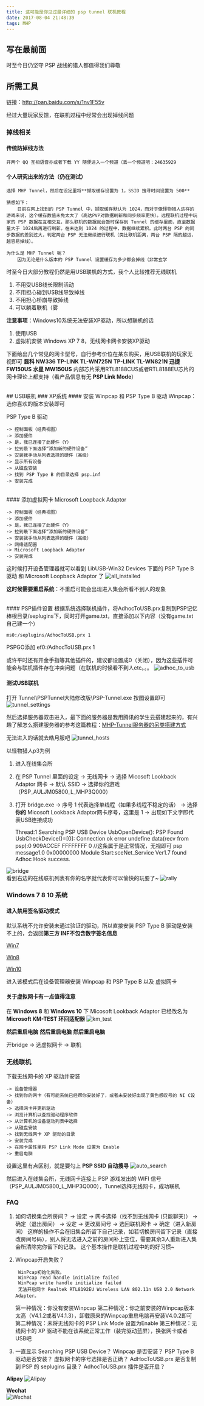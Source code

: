 ```yaml
---
title: 这可能是你见过最详细的 psp tunnel 联机教程
date: 2017-08-04 21:48:39
tags: MHP
---
```


## 写在最前面
时至今日仍坚守 PSP 战线的猎人都值得我们尊敬

<!--more-->

## 所需工具
链接：http://pan.baidu.com/s/1nv1F55v

经过大量玩家反馈，在联机过程中经常会出现掉线问题

### 掉线相关
#### 传统防掉线方法

    开两个 QQ 互相语音亦或者下载 YY 随便进入一个频道（丢一个频道吧：24635929

#### 个人研究出来的方法（**仍在测试**）
    选择 MHP Tunnel，然后在设定里将**撷取缓存设置为 1，SSID 搜寻时间设置为 500** 
    
    猜想如下：
        目前在网上找到的 PSP Tunnel 中，撷取缓存默认为 1024，而对于像怪物猎人这样的游戏来说，这个缓存数值未免太大了（高达PVP对数据刷新和同步频率更快）。远程联机过程中玩家的 PSP 数据在互相交互，那么联机的数据就会暂时保存到 Tunnel 的缓存里面，直至数据量大于 1024后再进行刷新。在未达到 1024 的过程中，数据继续累积。此时两台 PSP 的同步数据的差别过大，判定两台 PSP 无法继续进行联机（类比联机距离，两台 PSP 隔的越远，越容易掉线）。
    
    为什么是 MHP Tunnel 呢？
        因为无论是什么版本的 PSP Tunnel 设置缓存为多少都会掉线（非常玄学

时至今日大部分教程仍然是用USB联机的方式，我个人比较推荐无线联机

1. 不用受USB线长限制活动
2. 不用担心碰到USB线导致掉线
3. 不用担心桥崩导致掉线
4. 可以躺着联机（雾

**注意事项**：Windows10系统无法安装XP驱动，所以想联机的话
1. 使用USB
2. 虚拟机安装 Windows XP 7 8，无线网卡网卡安装XP驱动

下面给出几个常见的网卡型号，自行参考价位在某东购买，用USB联机的玩家无视即可
**磊科 NW336**
**TP-LINK TL-WN725N**
**TP-LINK TL-WN821N**
**迅捷 FW150US**
**水星 MW150US**
内部芯片采用RTL8188CUS或者RTL8188EU芯片的网卡理论上都支持（看产品信息有无 **PSP Link Mode**）

<br>
## USB联机
### XP系统
#### 安装 Winpcap 和 PSP Type B 驱动
Winpcap：选你喜欢的版本安装即可

PSP Type B 驱动

    -> 控制面板（经典视图）
    -> 添加硬件
    -> 是，我已连接了此硬件（Y）
    -> 拉到最下面选择“添加新的硬件设备”
    -> 安装我手动从列表选择的硬件（高级）
    -> 显示所有设备
    -> 从磁盘安装
    -> 找到 PSP Type B 的目录选择 psp.inf
    -> 安装完成

<br>
#### 添加虚拟网卡 Microsoft Loopback Adaptor

    -> 控制面板（经典视图）
    -> 添加硬件
    -> 是，我已连接了此硬件（Y）
    -> 拉到最下面选择“添加新的硬件设备”
    -> 安装我手动从列表选择的硬件（高级）
    -> 网络适配器
    -> Microsoft Loopback Adaptor
    -> 安装完成

这时候打开设备管理器就可以看到 LibUSB-Win32 Devices 下面的 PSP Type B 驱动 和 Microsoft Loopback Adaptor 了
![all_installed][all_installed]

**这时候需要重启系统**：不重启可能会出现进入集会所看不到人的现象

<br>
#### PSP插件设置
根据系统选择联机插件，将AdhocToUSB.prx复制到PSP记忆棒根目录/seplugins下，同时打开game.txt，直接添加以下内容（没有game.txt自己建一个）

    ms0:/seplugins/AdhocToUSB.prx 1

PSPGO添加     ef0:/AdhocToUSB.prx 1

或许平时还有开金手指等其他插件的，建议都设置成0（关闭），因为这些插件可能会与联机插件存在冲突问题（在联机的时候看不到人etc。。。
![adhoc_to_usb][adhoc_to_usb]
<br>

#### 测试USB联机
打开 Tunnel\PSPTunnel大陆修改版\PSP-Tunnel.exe
按图设置即可
![tunnel_settings][tunnel_settings]
<br>

然后选择服务器双击进入，最下面的服务器是我用腾讯的学生云搭建起来的，有兴趣了解怎么搭建服务器的参考这篇教程：[MHP-Tunnel服务器的另类搭建方式]

无法进入的话就去皓月服吧
![tunnel_hosts][tunnel_hosts]
<br>

以怪物猎人p3为例
1. 进入在线集会所
2. 在 PSP Tunnel 里面的设定 -> 无线网卡 -> 选择 Micosoft Lookback Adaptor 网卡 -> 默认 SSID -> 选择你的游戏（PSP_AULJM05800_L_MHP3Q000）
4. 打开 bridge.exe -> 序号 1 代表选择单线程（如果多线程不稳定的话） -> 选择 **你的** Micosoft Lookback Adaptor网卡序号，这里是 1 -> 出现如下文字即代表USB连接成功

    Thread:1
    Searching PSP USB Device
    UsbOpenDevice(): PSP Found
    UsbCheckDevice()=[0]: Connection ok
    error undefine data(recv from psp):0 909ACCEF FFFFFFFF 0 //这条属于是正常情况，无视即可
    psp message1.0 0x00000000
    Module Start:sceNet_Service Ver1.7 found
    Adhoc Hook success.

![bridge][bridge]
<br>
看到右边的在线联机列表有你的名字就代表你可以愉快的玩耍了~
![rally][rally]

### Windows 7 8 10 系统
#### 进入禁用签名驱动模式
默认系统不允许安装未通过验证的驱动，所以直接安装 PSP Type B 驱动是安装不上的，会返回**第三方 INF不包含数字签名信息**

[Win7]

[Win8]

[Win10]

进入该模式后在设备管理器安装 Winpcap 和 PSP Type B 以及 虚拟网卡
#### 关于虚拟网卡有一点值得注意
在 **Windows 8** 和 **Windows 10** 下 Micosoft Lookback Adaptor 已经改名为 **Microsoft KM-TEST 环回适配器**
![km_test][km_test]

**然后重启电脑**
**然后重启电脑**
**然后重启电脑**

开bridge -> 选虚拟网卡 -> 联机

### 无线联机
下载无线网卡的 XP 驱动并安装

    -> 设备管理器 
    -> 找到你的网卡（有可能系统已经帮你安装好了，或者未安装好出现了黄色感叹号的 NI C设备） 
    -> 选择网卡并更新驱动 
    -> 浏览计算机以查找驱动程序软件 
    -> 从计算机的设备驱动列表中选择 
    -> 从磁盘安装 
    -> 找到无线网卡 XP 驱动的目录 
    -> 安装完成
    -> 在网卡属性里将 PSP Link Mode 设置为 Enable
    -> 重启电脑

设置这里有点区别，就是要勾上 **PSP SSID 自动搜寻**
![auto_search][auto_search]

然后进入在线集会所，无线网卡连接上 PSP 游戏发出的 WIFI 信号（PSP_AULJM05800_L_MHP3Q000），Tunnel选择无线网卡，成功联机

### FAQ
1. 如何切换集会所房间？
    -> 设定
    -> 网卡选择（找不到无线网卡 (只能聊天)）
    -> 确定（退出房间）
    -> 设定
    -> 更改房间号
    -> 选回联机网卡
    -> 确定（进入新房间）
    这样的操作不会在旧集会所留下自己记录，如若切换房间留下记录（直接改房间号码），别人将无法进入之前的房间补上空位，需要其余3人重新进入集会所清除完你留下的记录。
这个基本操作是联机过程中的的好习惯~

2. Winpcap开启失败？

        WinPcap初始化失败。
        WinPcap read handle initialize failed
        WinPcap write handle initialize failed
        无法开启网卡 Realtek RTL8192EU Wireless LAN 802.11n USB 2.0 Network Adapter。

    第一种情况：你没有安装Winpcap
    第二种情况：你之前安装的Winpcap版本太高（V4.1.2或者V4.1.3），卸载原来的Winpcap重启电脑再安装V4.0.2即可
    第二种情况：未将无线网卡的 PSP Link Mode 设置为Enable
    第三种情况：无线网卡的 XP 驱动不能在该系统正常工作（装完驱动蓝屏），换张网卡或者USB吧

3. 一直显示 Searching PSP USB Device？
    Winpcap 是否安装？
    PSP Type B 驱动是否安装？
    虚拟网卡的序号选择是否正确？
    AdHocToUSB.prx 是否复制到 PSP 的 seplugins 目录？
    AdhocToUSB.prx 插件是否开启？
    


**Alipay** 
![Alipay][Alipay]

**Wechat**  
![Wechat][Wechat]

[Alipay]: https://of4jd0bcc.qnssl.com/Blog/%E6%89%93%E8%B5%8F/alipay/shakalaka_ailipay.gif?imageView2/1/w/200/h/200
[Wechat]: https://of4jd0bcc.qnssl.com/Blog/%E6%89%93%E8%B5%8F/wechat/patapon_wechat.gif?imageView2/1/w/200/h/200


[MHP-Tunnel服务器的另类搭建方式]:https://evilmass.cc/2017/01/22/MHP-Tunnel%E6%9C%8D%E5%8A%A1%E5%99%A8%E7%9A%84%E5%8F%A6%E7%B1%BB%E6%90%AD%E5%BB%BA%E6%96%B9%E5%BC%8F/
[all_installed]: https://of4jd0bcc.qnssl.com/psp_tunnel/all_installed.png
[adhoc_to_usb]: https://of4jd0bcc.qnssl.com/psp_tunnel/adhoc_to_usb.png
[tunnel_settings]: https://of4jd0bcc.qnssl.com/psp_tunnel/tunnel_settings.png
[tunnel_hosts]: https://of4jd0bcc.qnssl.com/psp_tunnel/bridge.png
[bridge]: https://of4jd0bcc.qnssl.com/psp_tunnel/bridge.png
[Win7]: http://jingyan.baidu.com/article/acf728fd495b9ff8e410a377.html
[Win8]: http://jingyan.baidu.com/article/ca2d939d0e47ceeb6c31cea0.html
[Win10]: http://jingyan.baidu.com/article/624e74594dbc8d34e8ba5aa6.html
[km_test]: https://of4jd0bcc.qnssl.com/psp_tunnel/km_test.png
[rally]: https://of4jd0bcc.qnssl.com/psp_tunnel/rally.png
[auto_search]: https://of4jd0bcc.qnssl.com/psp_tunnel/auto_search.png